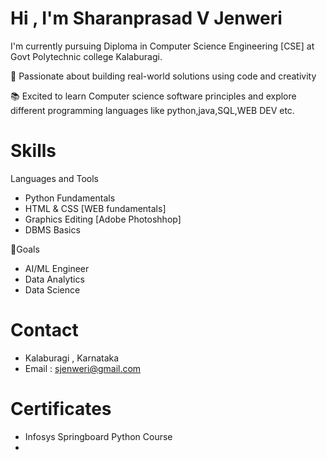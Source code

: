 #  Hi , I'm Sharanprasad V Jenweri

I'm currently pursuing Diploma in Computer Science Engineering [CSE] at Govt Polytechnic college Kalaburagi.

🎯 Passionate about building real-world solutions using code and creativity 

📚 Excited to learn Computer science software principles and explore different programming languages like python,java,SQL,WEB DEV etc.

# Skills
Languages and Tools
- Python Fundamentals
- HTML & CSS [WEB fundamentals]
- Graphics Editing [Adobe Photoshhop]
- DBMS Basics 

🎯Goals
- AI/ML Engineer
- Data Analytics
- Data Science

# Contact
- Kalaburagi , Karnataka
- Email : sjenweri@gmail.com

# Certificates
- Infosys Springboard Python Course
- 
